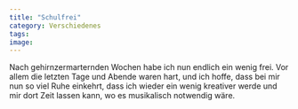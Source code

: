 ```yaml
---
title: "Schulfrei"
category: Verschiedenes
tags: 
image: 
---
```


Nach gehirnzermarternden Wochen habe ich nun endlich ein wenig frei. Vor allem die letzten Tage und Abende waren hart, und ich hoffe, dass bei mir nun so viel Ruhe einkehrt, dass ich wieder ein wenig kreativer werde und mir dort Zeit lassen kann, wo es musikalisch notwendig wäre.
